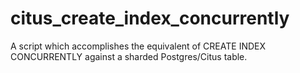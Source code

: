 # citus_create_index_concurrently
A script which accomplishes the equivalent of CREATE INDEX CONCURRENTLY against a sharded Postgres/Citus table.

